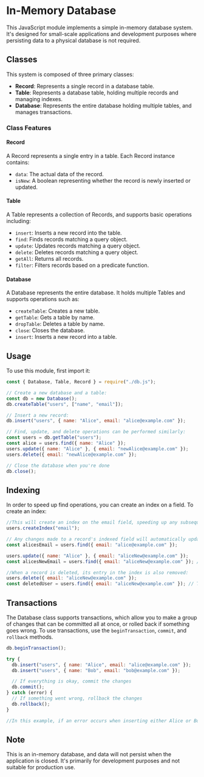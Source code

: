 # In-Memory Database

This JavaScript module implements a simple in-memory database system. It's designed for small-scale applications and development purposes where persisting data to a physical database is not required.

## Classes

This system is composed of three primary classes:

- **Record**: Represents a single record in a database table.
- **Table**: Represents a database table, holding multiple records and managing indexes.
- **Database**: Represents the entire database holding multiple tables, and manages transactions.

### Class Features

#### Record

A Record represents a single entry in a table. Each Record instance contains:

- `data`: The actual data of the record.
- `isNew`: A boolean representing whether the record is newly inserted or updated.

#### Table

A Table represents a collection of Records, and supports basic operations including:

- `insert`: Inserts a new record into the table.
- `find`: Finds records matching a query object.
- `update`: Updates records matching a query object.
- `delete`: Deletes records matching a query object.
- `getAll`: Returns all records.
- `filter`: Filters records based on a predicate function.

#### Database

A Database represents the entire database. It holds multiple Tables and supports operations such as:

- `createTable`: Creates a new table.
- `getTable`: Gets a table by name.
- `dropTable`: Deletes a table by name.
- `close`: Closes the database.
- `insert`: Inserts a new record into a table.

## Usage

To use this module, first import it:

```javascript
const { Database, Table, Record } = require("./db.js");

// Create a new database and a table:
const db = new Database();
db.createTable("users", ["name", "email"]);

// Insert a new record:
db.insert("users", { name: "Alice", email: "alice@example.com" });

// Find, update, and delete operations can be performed similarly:
const users = db.getTable("users");
const alice = users.find({ name: "Alice" });
users.update({ name: "Alice" }, { email: "newAlice@example.com" });
users.delete({ email: "newAlice@example.com" });

// Close the database when you're done
db.close();
```

## Indexing

In order to speed up find operations, you can create an index on a field. To create an index:

```javascript
//This will create an index on the email field, speeding up any subsequent find operations involving the email field:
users.createIndex("email");

// Any changes made to a record's indexed field will automatically update the index:
const alicesEmail = users.find({ email: "alice@example.com" });

users.update({ name: "Alice" }, { email: "aliceNew@example.com" });
const alicesNewEmail = users.find({ email: "aliceNew@example.com" }); // This will be faster than before

//When a record is deleted, its entry in the index is also removed:
users.delete({ email: "aliceNew@example.com" });
const deletedUser = users.find({ email: "aliceNew@example.com" }); // This will return an empty array as the user has been deleted
```

## Transactions

The Database class supports transactions, which allow you to make a group of changes that can be committed all at once, or rolled back if something goes wrong. To use transactions, use the `beginTransaction`, `commit`, and `rollback` methods.

```javascript
db.beginTransaction();

try {
  db.insert("users", { name: "Alice", email: "alice@example.com" });
  db.insert("users", { name: "Bob", email: "bob@example.com" });

  // If everything is okay, commit the changes
  db.commit();
} catch (error) {
  // If something went wrong, rollback the changes
  db.rollback();
}

//In this example, if an error occurs when inserting either Alice or Bob, neither will be inserted, and the database will remain in its original state.
```

## Note

This is an in-memory database, and data will not persist when the application is closed. It's primarily for development purposes and not suitable for production use.
